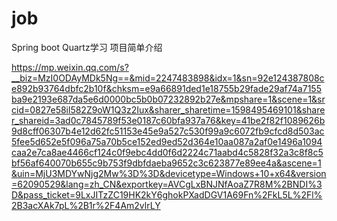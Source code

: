 # job
Spring boot Quartz学习
项目简单介绍

https://mp.weixin.qq.com/s?__biz=MzI0ODAyMDk5Ng==&mid=2247483898&idx=1&sn=92e124387808ce892b93764dbfc2b10f&chksm=e9a66891ded1e18755b29fade29af74a7155ba9e2193e687da5e6d0000bc5b0b07232892b27e&mpshare=1&scene=1&srcid=0827e58il582Z9oW1Q3z2Iux&sharer_sharetime=1598495469101&sharer_shareid=3ad0c7845789f53e0187c60bfa937a76&key=41be2f82f1089626b9d8cff06307b4e12d62fc51153e45e9a527c530f99a9c6072fb9cfcd8d503ac5fee5d652e5f096a75a70b5ce152ed9ed52d364e10aa087a2af0e1496a1094caa2e7ca8ae4466cf124c0f9ebc4dd0f6d2224c71aabd4c5828f32a3c8f8c5bf56af640070b655c9b753f9dbfdaeba9652c3c623877e89ee4a&ascene=1&uin=MjU3MDYwNjg2Mw%3D%3D&devicetype=Windows+10+x64&version=62090529&lang=zh_CN&exportkey=AVCgLxBNJNfAoaZ7R8M%2BNDI%3D&pass_ticket=9LxJITzZC19HK2kY6ghokPXadDGV1A69Fn%2FkL5L%2Fl%2B3acXAk7pL%2B1r%2F4Am2vlrLY

